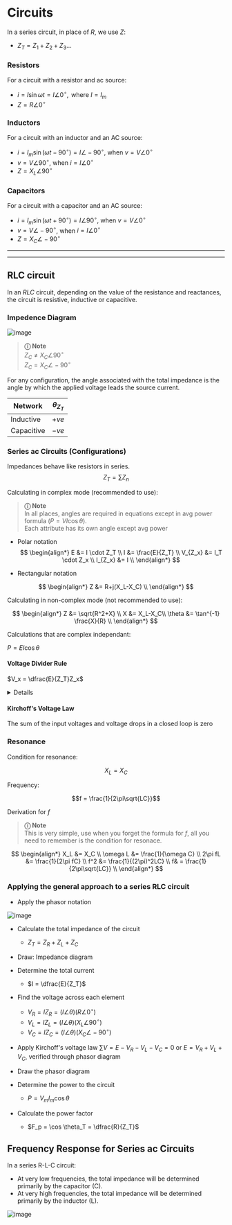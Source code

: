 # Circuits
In a series circuit, in place of $R$, we use $Z$:
 -  $Z_T = Z_1 + Z_2 + Z_3 \dots$

### Resistors

For a circuit with a resistor and ac source:
- $i = I \sin \omega t = I \angle 0^\circ, \text{ where } I = I_m$
- $Z = R \angle 0^\circ$

### Inductors

For a circuit with an inductor and an AC source:
- $i = I_m \sin (\omega t -90^\circ) = I\angle -90^\circ$, when $v = V \angle 0^\circ$
- $v = V\angle 90^\circ$, when $i = I \angle 0^\circ$
- $Z = X_L \angle 90^\circ$

### Capacitors

For a circuit with a capacitor and an AC source:

- $i = I_m \sin (\omega t + 90^\circ) = I\angle 90^\circ$, when $v = V \angle 0^\circ$
- $v = V\angle -90^\circ$, when $i = I \angle 0^\circ$
- $Z = X_C \angle -90^\circ$
---
---
## RLC circuit

In an $RLC$ circuit, depending on the value of the resistance and reactances, the circuit is resistive, inductive or capacitive.

### Impedence Diagram

![image](images/image-1.png)

> **&#9432; Note** <br>
> $Z_C \neq X_C\angle90^\circ$ <br>
> $Z_C = X_C\angle-90^\circ$

For any configuration, the angle associated with the total impedance is the angle by which the applied voltage leads the source current.

| Network | $\theta_{Z_T}$ |
|---|---|
| Inductive  | $+ve$ |
| Capacitive | $-ve$  |

### Series ac Circuits (Configurations)

Impedances behave like resistors in series.
$$Z_T = \sum Z_n$$

Calculating in complex mode (recommended to use):

> **&#9432; Note** <br>
> In all places, angles are required in equations except in avg power formula ($P=VI\cos\theta$). <br>
> Each attribute has its own angle except avg power

- Polar notation
$$
\begin{align*}
    E &= I \cdot Z_T \\
    I &= \frac{E}{Z_T} \\
    V_{Z_x} &= I_T \cdot Z_x \\
    I_{Z_x} &= I \\
\end{align*}
$$

- Rectangular notation

$$
\begin{align*}
    Z &= R+j(X_L-X_C) \\
\end{align*}
$$

Calculating in non-complex mode (not recommended to use):

$$
\begin{align*}
    Z &= \sqrt{R^2+X} \\
    X &= X_L-X_C\\
    \theta &= \tan^{-1} \frac{X}{R} \\
\end{align*}
$$

Calculations that are complex independant:

$P=EI\cos\theta$

#### Voltage Divider Rule

$V_x = \dfrac{E}{Z_T}Z_x$

<details>

> **&#9432; Note** <br>
> Basically, this is Ohm's law. The only change is that $I$ has been expanded

$V_x = I \cdot Z_x = \dfrac{E}{Z_T}Z_x$

</details>

#### Kirchoff's Voltage Law

The sum of the input voltages and voltage drops in a closed loop is zero 

### Resonance

Condition for resonance:

$$X_L = X_C$$

Frequency:

$$f = \frac{1}{2\pi\sqrt{LC}}$$

Derivation for $f$


> **&#9432; Note** <br>
> This is very simple, use when you forget the formula for $f$, all you need to remember is the condition for resonace.

$$
\begin{align*}
    X_L &= X_C \\
    \omega L &= \frac{1}{\omega C} \\
    2\pi fL &= \frac{1}{2\pi fC} \\
    f^2 &= \frac{1}{(2\pi)^2LC} \\
    f& = \frac{1}{2\pi\sqrt{LC}} \\
\end{align*}
$$

### Applying the general approach to a series RLC circuit

- Apply the phasor notation

![image](images/image-2.png)

- Calculate the total impedance of the circuit
    - $Z_T = Z_R + Z_L + Z_C$
- Draw: Impedance diagram

- Determine the total current
    - $I = \dfrac{E}{Z_T}$
- Find the voltage across each element
    - $V_R = IZ_R = (I\angle\theta)(R\angle 0^\circ)$
    - $V_L = IZ_L = (I\angle\theta)(X_L\angle 90^\circ)$
    - $V_C = IZ_C = (I\angle\theta)(X_C\angle -90^\circ)$
- Apply Kirchoff's voltage law
 $\sum V = E-V_R-V_L-V_C = 0 \text{ or } E = V_R+V_L+V_C$, verified through phasor diagram
- Draw the phasor diagram
- Determine the power to the circuit
    - $P=V_mI_m\cos\theta$
- Calculate the power factor
    - $F_p = \cos \theta_T = \dfrac{R}{Z_T}$

## Frequency Response for Series ac Circuits

In a series R-L-C circuit:
- At very low frequencies, the total impedance will be determined primarily by the capacitor (C).
- At very high frequencies, the total impedance will be determined primarily by the inductor (L).

![image](images/image-4.png)